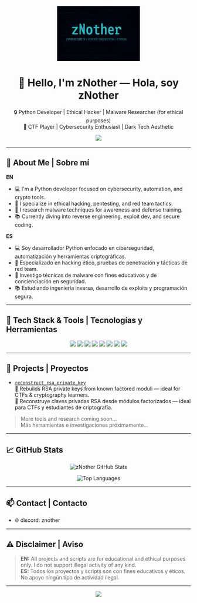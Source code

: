 <div align="center">

<img src="https://github.com/notherfx/notherfx/blob/main/zNother_banner.png" alt="zNother Banner" style="max-height: 150px; width: 200;"/>



<h1>👋 Hello, I'm zNother — Hola, soy zNother</h1>

🔒 Python Developer | Ethical Hacker | Malware Researcher (for ethical purposes)  
🧠 CTF Player | Cybersecurity Enthusiast | Dark Tech Aesthetic

<img src="https://capsule-render.vercel.app/api?type=wave&color=0d1117&height=120&section=header"/>

</div>

---

## 🧠 About Me | Sobre mí

**EN**  
- 💻 I'm a Python developer focused on cybersecurity, automation, and crypto tools.  
- 🔴 I specialize in ethical hacking, pentesting, and red team tactics.  
- 👿 I research malware techniques for awareness and defense training.  
- 📚 Currently diving into reverse engineering, exploit dev, and secure coding.

**ES**  
- 💻 Soy desarrollador Python enfocado en ciberseguridad, automatización y herramientas criptográficas.  
- 🔴 Especializado en hacking ético, pruebas de penetración y tácticas de red team.  
- 👿 Investigo técnicas de malware con fines educativos y de concienciación en seguridad.  
- 📚 Estudiando ingeniería inversa, desarrollo de exploits y programación segura.

---

## 🧰 Tech Stack & Tools | Tecnologías y Herramientas

<div align="center">

<img src="https://img.shields.io/badge/Python-3776AB?style=for-the-badge&logo=python&logoColor=white"/>
<img src="https://img.shields.io/badge/Bash-121011?style=for-the-badge&logo=gnubash&logoColor=white"/>
<img src="https://img.shields.io/badge/Ghidra-FF0000?style=for-the-badge&logo=ghidra&logoColor=white"/>
<img src="https://img.shields.io/badge/SageMath-000000?style=for-the-badge&logoColor=white"/>
<img src="https://img.shields.io/badge/Pwntools-darkred?style=for-the-badge"/>
<img src="https://img.shields.io/badge/Burp%20Suite-FF6F00?style=for-the-badge&logo=burpsuite&logoColor=white"/>
<img src="https://img.shields.io/badge/Nmap-214C74?style=for-the-badge"/>
<img src="https://img.shields.io/badge/Linux-FCC624?style=for-the-badge&logo=linux&logoColor=black"/>

</div>

---

## 📂 Projects | Proyectos

- [`reconstruct_rsa_private_key`](https://github.com/notherfx/reconstruct_rsa_private_key)  
  🔐 Rebuilds RSA private keys from known factored moduli — ideal for CTFs & cryptography learners.  
  🔐 Reconstruye claves privadas RSA desde módulos factorizados — ideal para CTFs y estudiantes de criptografía.

> More tools and research coming soon...  
> Más herramientas e investigaciones próximamente...

---

## 📈 GitHub Stats

<div align="center">

![zNother GitHub Stats](https://github-readme-stats.vercel.app/api?username=notherfx&show_icons=true&theme=tokyonight&hide_border=true&count_private=true)

![Top Languages](https://github-readme-stats.vercel.app/api/top-langs/?username=notherfx&layout=compact&theme=tokyonight&hide_border=true)

</div>

---

## 📫 Contact | Contacto

- 🌐 discord: znother

---

## ⚠️ Disclaimer | Aviso

> **EN:** All projects and scripts are for educational and ethical purposes only. I do not support illegal activity of any kind.  
> **ES:** Todos los proyectos y scripts son con fines educativos y éticos. No apoyo ningún tipo de actividad ilegal.

---

<div align="center">
  
<img src="https://capsule-render.vercel.app/api?type=wave&color=0d1117&height=100&section=footer"/>

</div>
